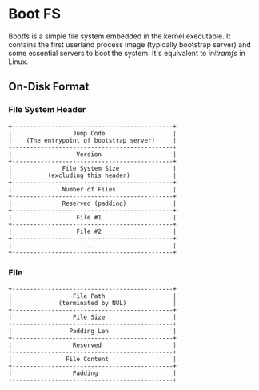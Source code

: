 # Boot FS
Bootfs is a simple file system embedded in the kernel executable. It contains
the first userland process image (typically bootstrap server) and some essential
servers to boot the system. It's equivalent to *initramfs* in Linux.

## On-Disk Format

### File System Header

```
+---------------------------------------------+
|                 Jump Code                   |
|    (The entrypoint of bootstrap server)     |
+---------------------------------------------+
|                  Version                    |
+---------------------------------------------+
|              File System Size               |
|          (excluding this header)            |
+---------------------------------------------+
|              Number of Files                |
+---------------------------------------------+
|              Reserved (padding)             |
+---------------------------------------------+
|                  File #1                    |
+---------------------------------------------+
|                  File #2                    |
+---------------------------------------------+
|                    ...                      |
+---------------------------------------------+
```

### File
```
+---------------------------------------------+
|                 File Path                   |
|             (terminated by NUL)             |
+---------------------------------------------+
|                 File Size                   |
+---------------------------------------------+
|                Padding Len                  |
+---------------------------------------------+
|                 Reserved                    |
+---------------------------------------------+
|               File Content                  |
+---------------------------------------------+
|                 Padding                     |
+---------------------------------------------+
```
